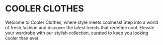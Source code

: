 # COOLER CLOTHES

Welcome to Cooler Clothes, where style meets coolness! Step into a world of fresh fashion and discover the latest trends that redefine cool. Elevate your wardrobe with our stylish collection, curated to keep you looking cooler than ever.